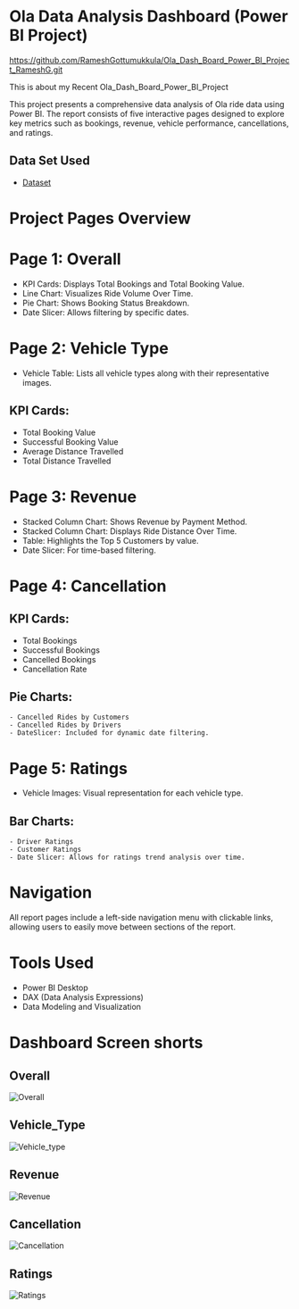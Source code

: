 # Ola Data Analysis Dashboard (Power BI Project)
https://github.com/RameshGottumukkula/Ola_Dash_Board_Power_BI_Project_RameshG.git

This is about my Recent Ola_Dash_Board_Power_BI_Project

This project presents a comprehensive data analysis of Ola ride data using Power BI. The report consists of five interactive pages designed to explore key metrics such as bookings, revenue, vehicle performance, cancellations, and ratings.

## Data Set Used

- <a href="https://github.com/RameshGottumukkula/Ola_Dash_Board_Power_BI_Project_RameshG/blob/main/Bookings-100000-Rows.xlsx">Dataset</a>

# Project Pages Overview
# Page 1: Overall

- KPI Cards: Displays Total Bookings and Total Booking Value.
- Line Chart: Visualizes Ride Volume Over Time.
- Pie Chart: Shows Booking Status Breakdown.
- Date Slicer: Allows filtering by specific dates.

# Page 2: Vehicle Type
- Vehicle Table: Lists all vehicle types along with their representative images.

## KPI Cards:

- Total Booking Value
- Successful Booking Value
- Average Distance Travelled
- Total Distance Travelled

# Page 3: Revenue

- Stacked Column Chart: Shows Revenue by Payment Method.
- Stacked Column Chart: Displays Ride Distance Over Time.
- Table: Highlights the Top 5 Customers by value.
- Date Slicer: For time-based filtering.

# Page 4: Cancellation

## KPI Cards:

  - Total Bookings
  - Successful Bookings
  - Cancelled Bookings
  - Cancellation Rate

## Pie Charts:

    - Cancelled Rides by Customers
    - Cancelled Rides by Drivers
    - DateSlicer: Included for dynamic date filtering.

# Page 5: Ratings

  - Vehicle Images: Visual representation for each vehicle type.
  
  ## Bar Charts:
  
    - Driver Ratings
    - Customer Ratings
    - Date Slicer: Allows for ratings trend analysis over time.

# Navigation
  
  All report pages include a left-side navigation menu with clickable links, allowing users to easily move between sections of the report.

# Tools Used
  
  - Power BI Desktop
  - DAX (Data Analysis Expressions)
  - Data Modeling and Visualization
# Dashboard Screen shorts
## Overall
![Overall](https://github.com/user-attachments/assets/bfd16c89-0c2f-43de-be30-27002cb395ce)

## Vehicle_Type
![Vehicle_type](https://github.com/user-attachments/assets/91b3c88a-560e-4ff6-9366-d6166a70e16c)

## Revenue
![Revenue](https://github.com/user-attachments/assets/827187d6-41ad-400a-9699-a6f90a7c3f91)

## Cancellation
![Cancellation](https://github.com/user-attachments/assets/7a038d0b-5a23-49b2-b754-1f1cf09c8f1c)

## Ratings
![Ratings](https://github.com/user-attachments/assets/fc80b9d2-3078-491a-871b-201c2661eee0)



